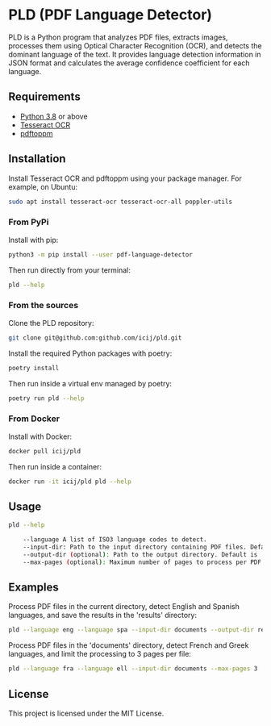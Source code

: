 # PLD (PDF Language Detector)

PLD is a Python program that analyzes PDF files, extracts images, processes them using Optical Character Recognition (OCR), and detects the dominant language of the text. It provides language detection information in JSON format and calculates the average confidence coefficient for each language.

## Requirements

- [Python 3.8](https://www.python.org/downloads/) or above
- [Tesseract OCR](https://github.com/tesseract-ocr/tesseract)
- [pdftoppm](https://poppler.freedesktop.org/)

## Installation

Install Tesseract OCR and pdftoppm using your package manager. For example, on Ubuntu:

```bash
sudo apt install tesseract-ocr tesseract-ocr-all poppler-utils
```

### From PyPi

Install with pip:

```bash
python3 -m pip install --user pdf-language-detector
```

Then run directly from your terminal:

```bash
pld --help
````

### From the sources

Clone the PLD repository:

```bash
git clone git@github.com:github.com/icij/pld.git
```

Install the required Python packages with poetry:

```bash
poetry install
````

Then run inside a virtual env managed by poetry:

```bash
poetry run pld --help
````

### From Docker

Install with Docker:

```bash
docker pull icij/pld
```

Then run inside a container:

```bash
docker run -it icij/pld pld --help
```


## Usage

```bash
pld --help

    --language A list of ISO3 language codes to detect.
    --input-dir: Path to the input directory containing PDF files. Default is the current directory.
    --output-dir (optional): Path to the output directory. Default is 'out' directory in the current directory.
    --max-pages (optional): Maximum number of pages to process per PDF file. Default is 5.
```

## Examples

Process PDF files in the current directory, detect English and Spanish languages, and save the results in the 'results' directory:

```bash
pld --language eng --language spa --input-dir documents --output-dir results
```

Process PDF files in the 'documents' directory, detect French and Greek languages, and limit the processing to 3 pages per file:

```bash
pld --language fra --language ell --input-dir documents --max-pages 3
```

## License

This project is licensed under the MIT License.

